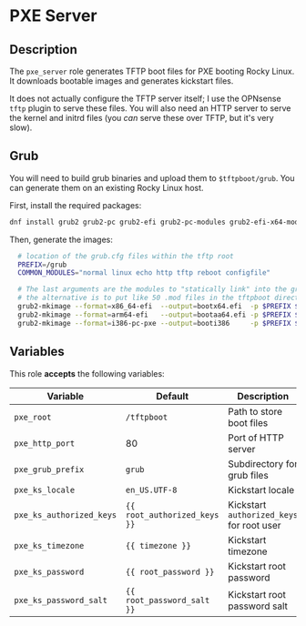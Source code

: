 PXE Server
==========

Description
-----------

The `pxe_server` role generates TFTP boot files for PXE booting Rocky Linux. It
downloads bootable images and generates kickstart files.

It does not actually configure the TFTP server itself; I use the OPNsense
`tftp` plugin to serve these files. You will also need an HTTP server to serve
the kernel and initrd files (you _can_ serve these over TFTP, but it's very
slow).

Grub
----

You will need to build grub binaries and upload them to `$tftpboot/grub`. You
can generate them on an existing Rocky Linux host.

First, install the required packages:

````bash
dnf install grub2 grub2-pc grub2-efi grub2-pc-modules grub2-efi-x64-modules grub2-efi-aa64-modules
````

Then, generate the images:

````bash
  # location of the grub.cfg files within the tftp root
  PREFIX=/grub
  COMMON_MODULES="normal linux echo http tftp reboot configfile"

  # The last arguments are the modules to "statically link" into the grub image...
  # the alternative is to put like 50 .mod files in the tftpboot directory.
  grub2-mkimage --format=x86_64-efi  --output=bootx64.efi  -p $PREFIX $COMMON_MODULES efinet bsd
  grub2-mkimage --format=arm64-efi   --output=bootaa64.efi -p $PREFIX $COMMON_MODULES efinet
  grub2-mkimage --format=i386-pc-pxe --output=booti386     -p $PREFIX $COMMON_MODULES pxe bsd
````

Variables
---------

This role **accepts** the following variables:

Variable                 | Default                      | Description
-------------------------|------------------------------|------------
`pxe_root`               | `/tftpboot`                  | Path to store boot files
`pxe_http_port`          | 80                           | Port of HTTP server
`pxe_grub_prefix`        | `grub`                       | Subdirectory for grub files
`pxe_ks_locale`          | `en_US.UTF-8`                | Kickstart locale
`pxe_ks_authorized_keys` | `{{ root_authorized_keys }}` | Kickstart `authorized_keys` for root user
`pxe_ks_timezone`        | `{{ timezone }}`             | Kickstart timezone
`pxe_ks_password`        | `{{ root_password }}`        | Kickstart root password
`pxe_ks_password_salt`   | `{{ root_password_salt }}`   | Kickstart root password salt
